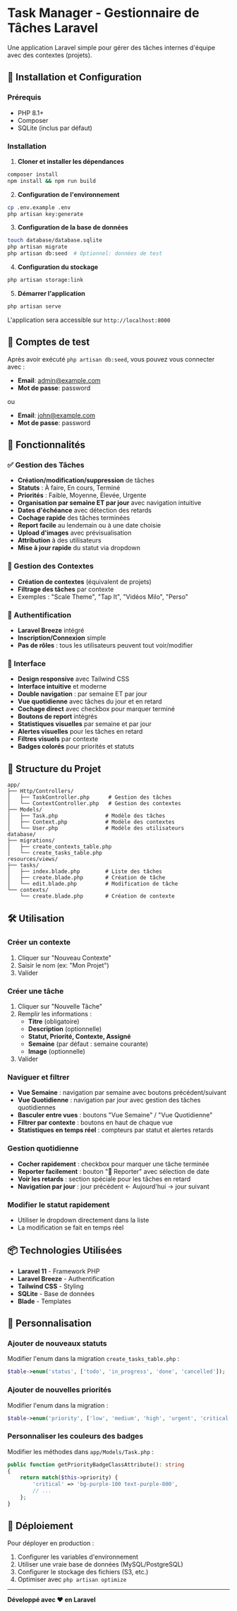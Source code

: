 # Task Manager - Gestionnaire de Tâches Laravel

Une application Laravel simple pour gérer des tâches internes d'équipe avec des contextes (projets).

## 🚀 Installation et Configuration

### Prérequis
- PHP 8.1+
- Composer
- SQLite (inclus par défaut)

### Installation

1. **Cloner et installer les dépendances**
```bash
composer install
npm install && npm run build
```

2. **Configuration de l'environnement**
```bash
cp .env.example .env
php artisan key:generate
```

3. **Configuration de la base de données**
```bash
touch database/database.sqlite
php artisan migrate
php artisan db:seed  # Optionnel: données de test
```

4. **Configuration du stockage**
```bash
php artisan storage:link
```

5. **Démarrer l'application**
```bash
php artisan serve
```

L'application sera accessible sur `http://localhost:8000`

## 👤 Comptes de test

Après avoir exécuté `php artisan db:seed`, vous pouvez vous connecter avec :

- **Email**: admin@example.com
- **Mot de passe**: password

ou

- **Email**: john@example.com  
- **Mot de passe**: password

## 🎯 Fonctionnalités

### ✅ Gestion des Tâches
- **Création/modification/suppression** de tâches
- **Statuts** : À faire, En cours, Terminé
- **Priorités** : Faible, Moyenne, Élevée, Urgente
- **Organisation par semaine ET par jour** avec navigation intuitive
- **Dates d'échéance** avec détection des retards
- **Cochage rapide** des tâches terminées
- **Report facile** au lendemain ou à une date choisie
- **Upload d'images** avec prévisualisation
- **Attribution** à des utilisateurs
- **Mise à jour rapide** du statut via dropdown

### 📁 Gestion des Contextes
- **Création de contextes** (équivalent de projets)
- **Filtrage des tâches** par contexte
- Exemples : "Scale Theme", "Tap It", "Vidéos Milo", "Perso"

### 🔐 Authentification
- **Laravel Breeze** intégré
- **Inscription/Connexion** simple
- **Pas de rôles** : tous les utilisateurs peuvent tout voir/modifier

### 🎨 Interface
- **Design responsive** avec Tailwind CSS
- **Interface intuitive** et moderne
- **Double navigation** : par semaine ET par jour
- **Vue quotidienne** avec tâches du jour et en retard
- **Cochage direct** avec checkbox pour marquer terminé
- **Boutons de report** intégrés
- **Statistiques visuelles** par semaine et par jour
- **Alertes visuelles** pour les tâches en retard
- **Filtres visuels** par contexte
- **Badges colorés** pour priorités et statuts

## 📁 Structure du Projet

```
app/
├── Http/Controllers/
│   ├── TaskController.php      # Gestion des tâches
│   └── ContextController.php   # Gestion des contextes
├── Models/
│   ├── Task.php               # Modèle des tâches
│   ├── Context.php            # Modèle des contextes
│   └── User.php               # Modèle des utilisateurs
database/
├── migrations/
│   ├── create_contexts_table.php
│   └── create_tasks_table.php
resources/views/
├── tasks/
│   ├── index.blade.php        # Liste des tâches
│   ├── create.blade.php       # Création de tâche
│   └── edit.blade.php         # Modification de tâche
└── contexts/
    └── create.blade.php       # Création de contexte
```

## 🛠 Utilisation

### Créer un contexte
1. Cliquer sur "Nouveau Contexte"
2. Saisir le nom (ex: "Mon Projet")
3. Valider

### Créer une tâche
1. Cliquer sur "Nouvelle Tâche"
2. Remplir les informations :
   - **Titre** (obligatoire)
   - **Description** (optionnelle)
   - **Statut, Priorité, Contexte, Assigné**
   - **Semaine** (par défaut : semaine courante)
   - **Image** (optionnelle)
3. Valider

### Naviguer et filtrer
- **Vue Semaine** : navigation par semaine avec boutons précédent/suivant
- **Vue Quotidienne** : navigation par jour avec gestion des tâches quotidiennes
- **Basculer entre vues** : boutons "Vue Semaine" / "Vue Quotidienne"
- **Filtrer par contexte** : boutons en haut de chaque vue
- **Statistiques en temps réel** : compteurs par statut et alertes retards

### Gestion quotidienne
- **Cocher rapidement** : checkbox pour marquer une tâche terminée
- **Reporter facilement** : bouton "📅 Reporter" avec sélection de date
- **Voir les retards** : section spéciale pour les tâches en retard
- **Navigation par jour** : jour précédent ← Aujourd'hui → jour suivant

### Modifier le statut rapidement
- Utiliser le dropdown directement dans la liste
- La modification se fait en temps réel

## 📦 Technologies Utilisées

- **Laravel 11** - Framework PHP
- **Laravel Breeze** - Authentification
- **Tailwind CSS** - Styling
- **SQLite** - Base de données
- **Blade** - Templates

## 🔧 Personnalisation

### Ajouter de nouveaux statuts
Modifier l'enum dans la migration `create_tasks_table.php` :
```php
$table->enum('status', ['todo', 'in_progress', 'done', 'cancelled']);
```

### Ajouter de nouvelles priorités
Modifier l'enum dans la migration :
```php
$table->enum('priority', ['low', 'medium', 'high', 'urgent', 'critical']);
```

### Personnaliser les couleurs des badges
Modifier les méthodes dans `app/Models/Task.php` :
```php
public function getPriorityBadgeClassAttribute(): string
{
    return match($this->priority) {
        'critical' => 'bg-purple-100 text-purple-800',
        // ...
    };
}
```

## 🚀 Déploiement

Pour déployer en production :

1. Configurer les variables d'environnement
2. Utiliser une vraie base de données (MySQL/PostgreSQL)
3. Configurer le stockage des fichiers (S3, etc.)
4. Optimiser avec `php artisan optimize`

---

**Développé avec ❤️ en Laravel**